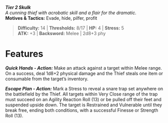 ***Tier 2 Skulk***  
*A cunning thief with acrobatic skill and a flair for the dramatic.*  
**Motives & Tactics:** Evade, hide, pilfer, profit

> **Difficulty:** 14 | **Thresholds:** 8/17 | **HP:** 4 | **Stress:** 5  
> **ATK:** +3 | **Backsword:** Melee | 2d8+3 phy  

# Features

***Quick Hands - Action:*** Make an attack against a target within Melee range. On a success, deal 1d8+2 physical damage and the Thief steals one item or consumable from the target’s inventory.

***Escape Plan - Action:*** Mark a Stress to reveal a snare trap set anywhere on the battlefield by the Thief. All targets within Very Close range of the trap must succeed on an Agility Reaction Roll (13) or be pulled off their feet and suspended upside down. The target is Restrained and Vulnerable until they break free, ending both conditions, with a successful Finesse or Strength Roll (13).
